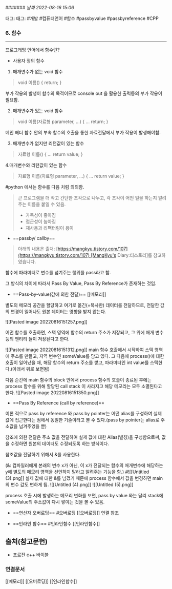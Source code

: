 ####### *날짜  2022-08-16 15:06*

태그: 태그: #개발 #컴퓨터언어 #함수 #passbyvalue #passbyreference #CPP

### 6. 함수
---

프로그래밍 언어에서 함수란?

-   사용자 정의 함수

1.  매개변수가 없는 void 함수
> void 이름()
> {
> 	return;
> }

부가 작용의 발생이 함수의 목적이므로 console out 을 활용한 출력등의 부가 작용이 필요함.

2. 매개변수가 있는 void 함수
> void 이름(자료형 parameter, ...)
> {
> 	...
> 	return;
> }

메인 헤더 함수 안의 부속 함수의 호출을 통한 자료전달에서 부가 작용이 발생해야함.

3. 매개변수가 없지만 리턴값이 있는 함수
> 자료형 이름()
> {
> 	...
> 	return value;
> }

4.매개변수와 리턴값이 있는 함수
>자료형 이름(자료형 parameter, ...)
>{
>	...
>	return value;
>}

#python 에서는 함수를 다음 처럼 의의함.
> 큰 프로그램을 더 작고 간단한 조각으로 나누고, 각 조각이 어떤 일을 하는지 알려주는 이름을 붙일 수 있음. 
> - 가독성이 좋아짐
> - 접근성이 높아짐
> - 재사용과 리팩터링이 용이

- ==passby/ callby== 
> 아래의 내용은 출처: [https://mangkyu.tistory.com/107](https://mangkyu.tistory.com/107) [MangKyu's Diary:티스토리]를 참고하였습니다.

함수에 파라미터로 변수를 넘겨주는 행위를 pass라고 함.

그 방식의 차이에 따라서 Pass By Value, Pass By Reference가 존재하는 것임.

- ==Pass-by-value(값에 의한 전달)== [[메모리]]

별도의 메모리 공간을 할당하고 여기로 옮긴(=복사한) 데이터를 전달하므로, 전달한 값의 변경이 일어나도 원본 데이터는 영향을 받지 않는다.

![[Pasted image 20220816151257.png]]

어떤 함수를 호출하면, 스택 영역에 함수의 return 주소가 저장되고, 그 위에 매개 변수 등의 엔티티 들이 저장된다고 한다.

![[Pasted image 20220816151312.png]]
main 함수 호출에서 시작하여 스택 영역에 주소를 만들고, 지역 변수인 someValue를 담고 있다. 그 다음에 process()에 대한 호출이 일어났을 때, 해당 함수의 return 주소를 쌓고, 파라미터인 int value를 스택한다.(아래서 위로 보면됨)

다음 순간에 main 함수의 block 안에서 process 함수의 호출이 종료된 후에는 process 함수를 위해 할당된 call stack 이 사라지고 해당 메모리는 모두 소멸된다고 한다.
![[Pasted image 20220816151350.png]]

- ==Pass By Reference (call by reference)==

이론 적으로 pass by reference 와 pass by pointer는 어떤 alias를 구성하여 실제 값에 접근한다는 점에서 동일한 기술이라고 볼 수 있다.(pass by pointer는 alias로 주소값을 넘겨주었을 뿐)

참조에 의한 전달은 주소 값을 전달하여 실제 값에 대한 Alias(별칭)을 구성함으로써, 값을 수정하면 원본의 데이터도 수정되도록 하는 방식이다.

참조값을 전달하기 위해서 &를 사용한다.

(&: 컴파일러에게 본래의 변수 x가 아닌, 이 x가 전달되는 함수의 매개변수에 해당하는 y에 별도의 메모리 영역을 선언하지 말라고 알려주는 기능을 함.)
#![[Untitled (3).png]]
실제 값에 대한 &를 넘겼기 때문에 process 함수에서 값을 변경하면 main의 변수 값도 변하게 됨.
![[Untitled (4).png]]
![[Untitled (5).png]]

process 호출 시에 발생하는 메모리 변화를 보면, pass by value 와는 달리 stack에 someValue의 주소값이 다시 쌓이는 것을 볼 수 있음.

- ==연산자 오버로딩== #오버로딩
[[오버로딩]] 연결 참조

- ==인라인 함수== #인라인함수
[[인라인함수]]



## 출처(참고문헌)
- 포르잔 c++ 바이블

### 연결문서
[[메모리]]
[[오버로딩]]
[[인라인함수]]


